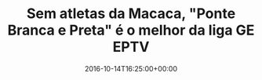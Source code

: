 ---
layout: post
title: "Sem atletas da Macaca, \"Ponte Branca e Preta\" é o melhor da liga GE EPTV"
date: 2016-10-14T16:25:00+00:00
external_link: "http://globoesporte.globo.com/sp/ribeirao-preto-e-regiao/cartola-fc/noticia/2016/10/sem-atletas-da-macaca-ponte-branca-e-preta-e-o-melhor-da-liga-ge-eptv.html"
categories: news globo.com
---